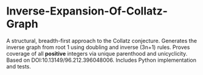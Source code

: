# Inverse-Expansion-Of-Collatz-Graph
A structural, breadth-first approach to the Collatz conjecture. Generates the inverse graph from root 1 using doubling and inverse (3n+1) rules. Proves coverage of all **positive** integers via unique parenthood and unicyclicity. Based on DOI:10.13149/96.212.396048006. Includes Python implementation and tests.
